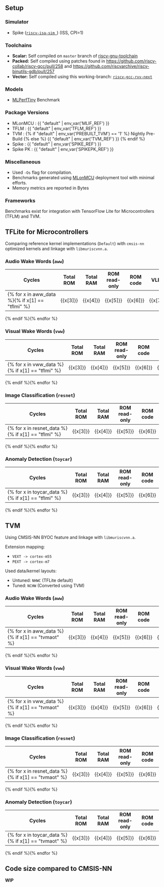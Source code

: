 ## Setup

### Simulator

- Spike ([`riscv-isa-sim `](https://github.com/riscv-software-src/riscv-isa-sim)) (ISS, CPI=1)

### Toolchains

- **Scalar:** Self compiled on `master` branch of [riscv-gnu-toolchain](https://github.com/riscv-collab/riscv-gnu-toolchain)
- **Packed:** Self compiled using patches found in https://github.com/riscv-collab/riscv-gcc/pull/258 and https://github.com/riscvarchive/riscv-binutils-gdb/pull/257
- **Vector:** Self compiled using this working-branch: [`riscv-gcc-rvv-next`](https://github.com/riscv-collab/riscv-gcc/tree/riscv-gcc-rvv-next)

### Models

- [MLPerfTiny](https://github.com/mlcommons/tiny) Benchmark

### Package Versions

- MLonMCU : {{ "default" | env_var('MLIF_REF') }}
- TFLM :  {{ "default" | env_var('TFLM_REF') }}
- TVM : {% if "default" | env_var('PREBUILT_TVM') == '1' %} Nightly Pre-Build {% else %} {{ "default" | env_var('TVM_REF') }} {% endif %}
- Spike : {{ "default" | env_var('SPIKE_REF') }}
- Spike PK : {{ "default" | env_var('SPIKEPK_REF') }}


### Miscellaneous

- Used `-Os` flag for compilation.
- Benchmarks generated using [MLonMCU](https://github.com/tum-ei-eda/mlonmcu) deployment tool with minimal efforts.
- Memory metrics are reported in Bytes

### Frameworks

Benchmarks exist for integration with TensorFlow Lite for Microcontrollers (TFLM) and TVM.

## TFLite for Microcontrollers

Comparing reference kernel implementations (`Default`) with `cmsis-nn` optimized kernels and linkage with `libmuriscvnn.a`.


### Audio Wake Words (`aww`)

| Cycles    | Total ROM | Total RAM | ROM read-only | ROM code | VLEN | Kernels    | Extensions |
| --------- | --------- | --------- | ------------- | -------- | ---- | ---------- | ---------- |
{% for x in aww_data %}{% if x[1] == "tflmi" %}| {{x[3]}} | {{x[4]}} | {{x[5]}} | {{x[6]}} | {{x[7]}} | {{x[8]}} | {{x[10]}} | {{x[11]}} |
{% endif %}{% endfor %} 

### Visual Wake Words (`vww`)

| Cycles    | Total ROM | Total RAM | ROM read-only | ROM code | VLEN | Kernels    | Extensions |
| --------- | --------- | --------- | ------------- | -------- | ---- | ---------- | ---------- |
{% for x in vww_data %}{% if x[1] == "tflmi" %}| {{x[3]}} | {{x[4]}} | {{x[5]}} | {{x[6]}} | {{x[7]}} | {{x[8]}} | {{x[10]}} | {{x[11]}} |
{% endif %}{% endfor %} 


### Image Classification (`resnet`)

| Cycles    | Total ROM | Total RAM | ROM read-only | ROM code | VLEN | Kernels    | Extensions |
| --------- | --------- | --------- | ------------- | -------- | ---- | ---------- | ---------- |
{% for x in resnet_data %}{% if x[1] == "tflmi" %}| {{x[3]}} | {{x[4]}} | {{x[5]}} | {{x[6]}} | {{x[7]}} | {{x[8]}} | {{x[10]}} | {{x[11]}} |
{% endif %}{% endfor %} 

### Anomaly Detection (`toycar`)

| Cycles    | Total ROM | Total RAM | ROM read-only | ROM code | VLEN | Kernels    | Extensions |
| --------- | --------- | --------- | ------------- | -------- | ---- | ---------- | ---------- |
{% for x in toycar_data %}{% if x[1] == "tflmi" %}| {{x[3]}} | {{x[4]}} | {{x[5]}} | {{x[6]}} | {{x[7]}} | {{x[8]}} | {{x[10]}} | {{x[11]}} |
{% endif %}{% endfor %} 

## TVM

Using CMSIS-NN BYOC feature and linkage with `libmuriscvnn.a`.

Extension mapping:
- `VEXT -> cortex-m55`
- `PEXT -> cortex-m7`

Used data/kernel layouts:
- Untuned: `NHWC` (TFLite default)
- Tuned: `NCHW` (Converted using TVM)

### Audio Wake Words (`aww`)

| Cycles    | Total ROM | Total RAM | ROM read-only | ROM code | VLEN | Layout    | Kernels    | Extensions |
| --------- | --------- | --------- | ------------- | -------- | ---- | --------- | ---------- | ---------- |
{% for x in aww_data %}{% if x[1] == "tvmaot" %}| {{x[3]}} | {{x[4]}} | {{x[5]}} | {{x[6]}} | {{x[7]}} | {{x[8]}} | {{x[9]}} | {{x[10]}} | {{x[11]}} |
{% endif %}{% endfor %} 

### Visual Wake Words (`vww`)

| Cycles    | Total ROM | Total RAM | ROM read-only | ROM code | VLEN | Layout    | Kernels    | Extensions |
| --------- | --------- | --------- | ------------- | -------- | ---- | --------- | ---------- | ---------- |
{% for x in vww_data %}{% if x[1] == "tvmaot" %}| {{x[3]}} | {{x[4]}} | {{x[5]}} | {{x[6]}} | {{x[7]}} | {{x[8]}} | {{x[9]}} | {{x[10]}} | {{x[11]}} |
{% endif %}{% endfor %} 

### Image Classification (`resnet`)

| Cycles    | Total ROM | Total RAM | ROM read-only | ROM code | VLEN | Layout    | Kernels    | Extensions |
| --------- | --------- | --------- | ------------- | -------- | ---- | --------- | ---------- | ---------- |
{% for x in resnet_data %}{% if x[1] == "tvmaot" %}| {{x[3]}} | {{x[4]}} | {{x[5]}} | {{x[6]}} | {{x[7]}} | {{x[8]}} | {{x[9]}} | {{x[10]}} | {{x[11]}} |
{% endif %}{% endfor %}

### Anomaly Detection (`toycar`)

| Cycles    | Total ROM | Total RAM | ROM read-only | ROM code | VLEN | Layout    | Kernels    | Extensions |
| --------- | --------- | --------- | ------------- | -------- | ---- | --------- | ---------- | ---------- |
{% for x in toycar_data %}{% if x[1] == "tvmaot" %}| {{x[3]}} | {{x[4]}} | {{x[5]}} | {{x[6]}} | {{x[7]}} | {{x[8]}} | {{x[9]}} | {{x[10]}} | {{x[11]}} |
{% endif %}{% endfor %}


## Code size compared to CMSIS-NN

**WIP**
